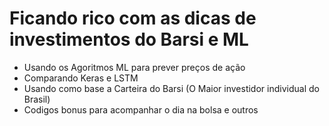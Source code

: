 #  Ficando rico com as dicas de investimentos do Barsi e ML
* Usando  os Agoritmos ML para prever preços de ação
* Comparando Keras e LSTM
* Usando como base a Carteira do Barsi (O Maior investidor individual do Brasil)
* Codigos bonus para acompanhar o dia na bolsa e outros
